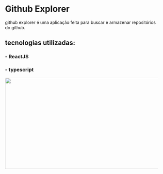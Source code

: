 # Github Explorer

github explorer é uma aplicação feita para buscar e armazenar repositórios do github.

## tecnologias utilizadas:


### - ReactJS
### - typescript

<img src="https://media.giphy.com/media/ZD3ImdybJrH9jmV25Z/giphy.gif" width="600" height="300" />




